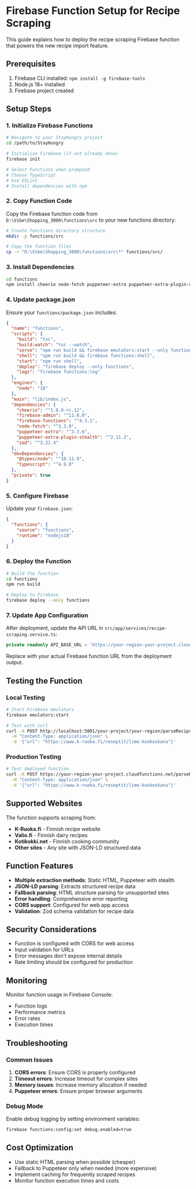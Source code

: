 # Firebase Function Setup for Recipe Scraping

This guide explains how to deploy the recipe scraping Firebase function that powers the new recipe import feature.

## Prerequisites

1. Firebase CLI installed: `npm install -g firebase-tools`
2. Node.js 18+ installed
3. Firebase project created

## Setup Steps

### 1. Initialize Firebase Functions

```bash
# Navigate to your StayHungry project
cd /path/to/StayHungry

# Initialize Firebase (if not already done)
firebase init

# Select Functions when prompted
# Choose TypeScript
# Use ESLint
# Install dependencies with npm
```

### 2. Copy Function Code

Copy the Firebase function code from `D:\Vibe\Shopping_3000\functions\src` to your new functions directory:

```bash
# Create functions directory structure
mkdir -p functions/src

# Copy the function files
cp -r "D:\Vibe\Shopping_3000\functions\src\*" functions/src/
```

### 3. Install Dependencies

```bash
cd functions
npm install cheerio node-fetch puppeteer-extra puppeteer-extra-plugin-stealth zod
```

### 4. Update package.json

Ensure your `functions/package.json` includes:

```json
{
  "name": "functions",
  "scripts": {
    "build": "tsc",
    "build:watch": "tsc --watch",
    "serve": "npm run build && firebase emulators:start --only functions",
    "shell": "npm run build && firebase functions:shell",
    "start": "npm run shell",
    "deploy": "firebase deploy --only functions",
    "logs": "firebase functions:log"
  },
  "engines": {
    "node": "18"
  },
  "main": "lib/index.js",
  "dependencies": {
    "cheerio": "^1.0.0-rc.12",
    "firebase-admin": "^11.8.0",
    "firebase-functions": "^4.3.1",
    "node-fetch": "^3.3.0",
    "puppeteer-extra": "^3.3.6",
    "puppeteer-extra-plugin-stealth": "^2.11.2",
    "zod": "^3.21.4"
  },
  "devDependencies": {
    "@types/node": "^18.11.9",
    "typescript": "^4.9.0"
  },
  "private": true
}
```

### 5. Configure Firebase

Update your `firebase.json`:

```json
{
  "functions": {
    "source": "functions",
    "runtime": "nodejs18"
  }
}
```

### 6. Deploy the Function

```bash
# Build the function
cd functions
npm run build

# Deploy to Firebase
firebase deploy --only functions
```

### 7. Update App Configuration

After deployment, update the API URL in `src/app/services/recipe-scraping.service.ts`:

```typescript
private readonly API_BASE_URL = 'https://your-region-your-project.cloudfunctions.net';
```

Replace with your actual Firebase function URL from the deployment output.

## Testing the Function

### Local Testing

```bash
# Start Firebase emulators
firebase emulators:start

# Test with curl
curl -X POST http://localhost:5001/your-project/your-region/parseRecipe \
  -H "Content-Type: application/json" \
  -d '{"url": "https://www.k-ruoka.fi/reseptit/lime-kookoskana"}'
```

### Production Testing

```bash
# Test deployed function
curl -X POST https://your-region-your-project.cloudfunctions.net/parseRecipe \
  -H "Content-Type: application/json" \
  -d '{"url": "https://www.k-ruoka.fi/reseptit/lime-kookoskana"}'
```

## Supported Websites

The function supports scraping from:

- **K-Ruoka.fi** - Finnish recipe website
- **Valio.fi** - Finnish dairy recipes  
- **Kotikokki.net** - Finnish cooking community
- **Other sites** - Any site with JSON-LD structured data

## Function Features

- **Multiple extraction methods**: Static HTML, Puppeteer with stealth
- **JSON-LD parsing**: Extracts structured recipe data
- **Fallback parsing**: HTML structure parsing for unsupported sites
- **Error handling**: Comprehensive error reporting
- **CORS support**: Configured for web app access
- **Validation**: Zod schema validation for recipe data

## Security Considerations

- Function is configured with CORS for web access
- Input validation for URLs
- Error messages don't expose internal details
- Rate limiting should be configured for production

## Monitoring

Monitor function usage in Firebase Console:
- Function logs
- Performance metrics
- Error rates
- Execution times

## Troubleshooting

### Common Issues

1. **CORS errors**: Ensure CORS is properly configured
2. **Timeout errors**: Increase timeout for complex sites
3. **Memory issues**: Increase memory allocation if needed
4. **Puppeteer errors**: Ensure proper browser arguments

### Debug Mode

Enable debug logging by setting environment variables:

```bash
firebase functions:config:set debug.enabled=true
```

## Cost Optimization

- Use static HTML parsing when possible (cheaper)
- Fallback to Puppeteer only when needed (more expensive)
- Implement caching for frequently scraped recipes
- Monitor function execution times and costs
